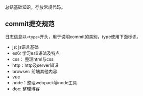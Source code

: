 
总结基础知识，存放常规代码。

## commit提交规范
日志信息以`<type>`开头，用于说明commit的类别，type使用下面标识。
+ js: js语言基础
+ es6: 学习es6语法及特点
+ css： 整理html与css
+ http：http及server知识
+ browser: 前端其他内容
+ vue
+ node：整理webpack等node工具
+ doc: 整理博客
